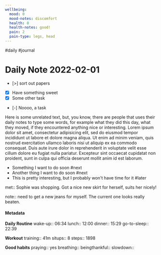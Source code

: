 ```yaml
---
wellbeing:
  mood: 0
  mood-notes: discomfort
  health: 0
  health-notes: good!
  pain: 2
  pain-type: legs, head
---
```

#daily #journal
# Daily Note 2022-02-01

- [>] sort out papers
- [x] Have something sweet
- [x] Some other task
- [-] Noooo, a task

Here is some unrelated text, but, you know, there are people that uses their daily notes to type some words, for example what they did this day, what they moved, if they encountered anything nice or interesting. Lorem ipsum dolor sit amet, consectetur adipisicing elit, sed do eiusmod tempor incididunt ut labore et dolore magna aliqua. Ut enim ad minim veniam, quis nostrud exercitation ullamco laboris nisi ut aliquip ex ea commodo consequat. Duis aute irure dolor in reprehenderit in voluptate velit esse cillum dolore eu fugiat nulla pariatur. Excepteur sint occaecat cupidatat non proident, sunt in culpa qui officia deserunt mollit anim id est laborum.

- Something I want to do soon #next
- Another thing I want to do soon #next
- This is pretty interesting, but I probably won't have time for it #later

met:: Sophie was shopping. Got a nice new skirt for herself, suits her nicely!

note:: need to get a new jeans for myself. The current one looks really beaten.

#### Metadata

**Daily Routine**
wake-up:: 06:34
lunch:: 12:00
dinner:: 15:29
go-to-sleep:: 22:39

**Workout**
training:: 41m
situps:: 8
steps:: 1898

**Good habits**
praying:: yes
breathing:: 
beingthankful:: 
slowdown:: 
